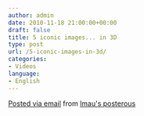 ```yaml
---
author: admin
date: 2010-11-18 21:00:00+00:00
draft: false
title: 5 iconic images... in 3D
type: post
url: /5-iconic-images-in-3d/
categories:
- Videos
language:
- English
---
```


[Posted via email](http://posterous.com)  from [lmau's posterous](http://lmau.posterous.com/5-iconic-images-in-3d)
